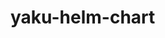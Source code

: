 <!--
SPDX-FileCopyrightText: 2024 grow platform GmbH

SPDX-License-Identifier: MIT
-->

# yaku-helm-chart
